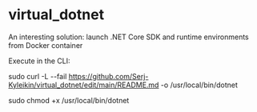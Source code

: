 # virtual_dotnet
An interesting solution: launch .NET Core SDK and runtime environments from Docker container

Execute in the CLI:

sudo curl -L --fail https://github.com/Serj-Kyleikin/virtual_dotnet/edit/main/README.md -o /usr/local/bin/dotnet

sudo chmod +x /usr/local/bin/dotnet
